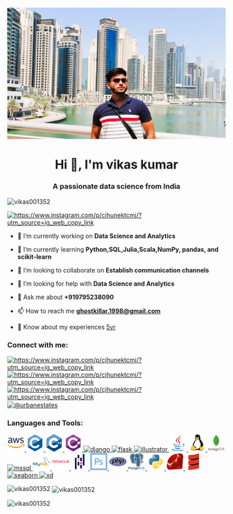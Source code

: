 ![logo](https://github.com/vikas001352/vikas001352/blob/main/FaceApp_1663440621073.jpg)
<h1 align="center">Hi 👋, I'm vikas kumar</h1>
<h3 align="center">A passionate data science from India</h3>

<p align="left"> <img src="https://komarev.com/ghpvc/?username=vikas001352&label=Profile%20views&color=0e75b6&style=flat" alt="vikas001352" /> </p>

<p align="left"> <a href="https://twitter.com/https://www.instagram.com/p/cjhunektcmj/?utm_source=ig_web_copy_link" target="blank"><img src="https://img.shields.io/twitter/follow/https://www.instagram.com/p/cjhunektcmj/?utm_source=ig_web_copy_link?logo=twitter&style=for-the-badge" alt="https://www.instagram.com/p/cjhunektcmj/?utm_source=ig_web_copy_link" /></a> </p>

- 🔭 I’m currently working on **Data Science and Analytics**

- 🌱 I’m currently learning **Python,SQL,Julia,Scala,NumPy, pandas, and scikit-learn**

- 👯 I’m looking to collaborate on **Establish communication channels**

- 🤝 I’m looking for help with **Data Science and Analytics**

- 💬 Ask me about **+919795238090**

- 📫 How to reach me **ghostkillar.1998@gmail.com**

- 📄 Know about my experiences [5yr](5yr)

<h3 align="left">Connect with me:</h3>
<p align="left">
<a href="https://twitter.com/https://www.instagram.com/p/cjhunektcmj/?utm_source=ig_web_copy_link" target="blank"><img align="center" src="https://raw.githubusercontent.com/rahuldkjain/github-profile-readme-generator/master/src/images/icons/Social/twitter.svg" alt="https://www.instagram.com/p/cjhunektcmj/?utm_source=ig_web_copy_link" height="30" width="40" /></a>
<a href="https://fb.com/https://www.instagram.com/p/cjhunektcmj/?utm_source=ig_web_copy_link" target="blank"><img align="center" src="https://raw.githubusercontent.com/rahuldkjain/github-profile-readme-generator/master/src/images/icons/Social/facebook.svg" alt="https://www.instagram.com/p/cjhunektcmj/?utm_source=ig_web_copy_link" height="30" width="40" /></a>
<a href="https://instagram.com/https://www.instagram.com/p/cjhunektcmj/?utm_source=ig_web_copy_link" target="blank"><img align="center" src="https://raw.githubusercontent.com/rahuldkjain/github-profile-readme-generator/master/src/images/icons/Social/instagram.svg" alt="https://www.instagram.com/p/cjhunektcmj/?utm_source=ig_web_copy_link" height="30" width="40" /></a>
<a href="https://www.youtube.com/c/@urbanestates" target="blank"><img align="center" src="https://raw.githubusercontent.com/rahuldkjain/github-profile-readme-generator/master/src/images/icons/Social/youtube.svg" alt="@urbanestates" height="30" width="40" /></a>
</p>

<h3 align="left">Languages and Tools:</h3>
<p align="left"> <a href="https://aws.amazon.com" target="_blank" rel="noreferrer"> <img src="https://raw.githubusercontent.com/devicons/devicon/master/icons/amazonwebservices/amazonwebservices-original-wordmark.svg" alt="aws" width="40" height="40"/> </a> <a href="https://www.cprogramming.com/" target="_blank" rel="noreferrer"> <img src="https://raw.githubusercontent.com/devicons/devicon/master/icons/c/c-original.svg" alt="c" width="40" height="40"/> </a> <a href="https://www.w3schools.com/cpp/" target="_blank" rel="noreferrer"> <img src="https://raw.githubusercontent.com/devicons/devicon/master/icons/cplusplus/cplusplus-original.svg" alt="cplusplus" width="40" height="40"/> </a> <a href="https://www.w3schools.com/cs/" target="_blank" rel="noreferrer"> <img src="https://raw.githubusercontent.com/devicons/devicon/master/icons/csharp/csharp-original.svg" alt="csharp" width="40" height="40"/> </a> <a href="https://www.djangoproject.com/" target="_blank" rel="noreferrer"> <img src="https://cdn.worldvectorlogo.com/logos/django.svg" alt="django" width="40" height="40"/> </a> <a href="https://flask.palletsprojects.com/" target="_blank" rel="noreferrer"> <img src="https://www.vectorlogo.zone/logos/pocoo_flask/pocoo_flask-icon.svg" alt="flask" width="40" height="40"/> </a> <a href="https://www.adobe.com/in/products/illustrator.html" target="_blank" rel="noreferrer"> <img src="https://www.vectorlogo.zone/logos/adobe_illustrator/adobe_illustrator-icon.svg" alt="illustrator" width="40" height="40"/> </a> <a href="https://www.java.com" target="_blank" rel="noreferrer"> <img src="https://raw.githubusercontent.com/devicons/devicon/master/icons/java/java-original.svg" alt="java" width="40" height="40"/> </a> <a href="https://www.linux.org/" target="_blank" rel="noreferrer"> <img src="https://raw.githubusercontent.com/devicons/devicon/master/icons/linux/linux-original.svg" alt="linux" width="40" height="40"/> </a> <a href="https://www.mongodb.com/" target="_blank" rel="noreferrer"> <img src="https://raw.githubusercontent.com/devicons/devicon/master/icons/mongodb/mongodb-original-wordmark.svg" alt="mongodb" width="40" height="40"/> </a> <a href="https://www.microsoft.com/en-us/sql-server" target="_blank" rel="noreferrer"> <img src="https://www.svgrepo.com/show/303229/microsoft-sql-server-logo.svg" alt="mssql" width="40" height="40"/> </a> <a href="https://www.mysql.com/" target="_blank" rel="noreferrer"> <img src="https://raw.githubusercontent.com/devicons/devicon/master/icons/mysql/mysql-original-wordmark.svg" alt="mysql" width="40" height="40"/> </a> <a href="https://www.oracle.com/" target="_blank" rel="noreferrer"> <img src="https://raw.githubusercontent.com/devicons/devicon/master/icons/oracle/oracle-original.svg" alt="oracle" width="40" height="40"/> </a> <a href="https://pandas.pydata.org/" target="_blank" rel="noreferrer"> <img src="https://raw.githubusercontent.com/devicons/devicon/2ae2a900d2f041da66e950e4d48052658d850630/icons/pandas/pandas-original.svg" alt="pandas" width="40" height="40"/> </a> <a href="https://www.photoshop.com/en" target="_blank" rel="noreferrer"> <img src="https://raw.githubusercontent.com/devicons/devicon/master/icons/photoshop/photoshop-line.svg" alt="photoshop" width="40" height="40"/> </a> <a href="https://www.php.net" target="_blank" rel="noreferrer"> <img src="https://raw.githubusercontent.com/devicons/devicon/master/icons/php/php-original.svg" alt="php" width="40" height="40"/> </a> <a href="https://www.postgresql.org" target="_blank" rel="noreferrer"> <img src="https://raw.githubusercontent.com/devicons/devicon/master/icons/postgresql/postgresql-original-wordmark.svg" alt="postgresql" width="40" height="40"/> </a> <a href="https://www.python.org" target="_blank" rel="noreferrer"> <img src="https://raw.githubusercontent.com/devicons/devicon/master/icons/python/python-original.svg" alt="python" width="40" height="40"/> </a> <a href="https://www.ruby-lang.org/en/" target="_blank" rel="noreferrer"> <img src="https://raw.githubusercontent.com/devicons/devicon/master/icons/ruby/ruby-original.svg" alt="ruby" width="40" height="40"/> </a> <a href="https://www.scala-lang.org" target="_blank" rel="noreferrer"> <img src="https://raw.githubusercontent.com/devicons/devicon/master/icons/scala/scala-original.svg" alt="scala" width="40" height="40"/> </a> <a href="https://seaborn.pydata.org/" target="_blank" rel="noreferrer"> <img src="https://seaborn.pydata.org/_images/logo-mark-lightbg.svg" alt="seaborn" width="40" height="40"/> </a> <a href="https://www.adobe.com/products/xd.html" target="_blank" rel="noreferrer"> <img src="https://cdn.worldvectorlogo.com/logos/adobe-xd.svg" alt="xd" width="40" height="40"/> </a> </p>

<p><img align="left" src="https://github-readme-stats.vercel.app/api/top-langs?username=vikas001352&show_icons=true&locale=en&layout=compact" alt="vikas001352" /></p>

<p>&nbsp;<img align="center" src="https://github-readme-stats.vercel.app/api?username=vikas001352&show_icons=true&locale=en" alt="vikas001352" /></p>

<p><img align="center" src="https://github-readme-streak-stats.herokuapp.com/?user=vikas001352&" alt="vikas001352" /></p>
